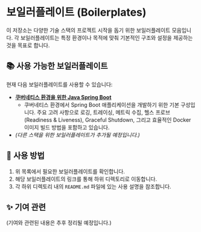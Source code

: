 # 보일러플레이트 (Boilerplates)

이 저장소는 다양한 기술 스택의 프로젝트 시작을 돕기 위한 보일러플레이트 모음입니다. 각 보일러플레이트는 특정 환경이나 목적에 맞춰 기본적인 구조와 설정을 제공하는 것을 목표로 합니다.

## 📚 사용 가능한 보일러플레이트

현재 다음 보일러플레이트를 사용할 수 있습니다:

* **[쿠버네티스 환경을 위한 Java Spring Boot](./java-spring-boot-k8s/README.md)**
    * 쿠버네티스 환경에서 Spring Boot 애플리케이션을 개발하기 위한 기본 구성입니다. 주요 고려 사항으로 로깅, 트레이싱, 메트릭 수집, 헬스 프로브(Readiness & Liveness), Graceful Shutdown, 그리고 효율적인 Docker 이미지 빌드 방법을 포함하고 있습니다.
* *(다른 스택을 위한 보일러플레이트가 추가될 예정입니다.)*

## 🚀 사용 방법

1.  위 목록에서 필요한 보일러플레이트를 확인합니다.
2.  해당 보일러플레이트의 링크를 통해 하위 디렉토리로 이동합니다.
3.  각 하위 디렉토리 내의 `README.md` 파일에 있는 사용 설명을 참조합니다.

## ✨ 기여 관련

(기여와 관련된 내용은 추후 정리될 예정입니다.)
